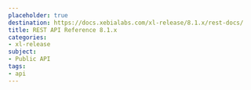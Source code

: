 ```yaml
---
placeholder: true
destination: https://docs.xebialabs.com/xl-release/8.1.x/rest-docs/
title: REST API Reference 8.1.x
categories:
- xl-release
subject:
- Public API
tags:
- api
---
```

